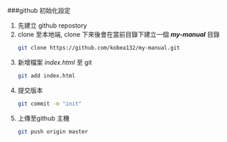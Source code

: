 ###github 初始化設定

1.  先建立 github repostory
2.  clone 至本地端, clone 下來後會在當前目錄下建立一個 **_my-manual_** 目錄
    ```sh
    git clone https://github.com/kobea132/my-manual.git
    ```
3.  新增檔案 _index.html_ 至 git
    ```sh
    git add index.html
    ```
4.  提交版本
    ```sh
    git commit -m "init"
    ```
5.  上傳至github 主機
    ```sh
    git push origin master  
    ```
